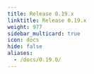 ```yaml
---
title: Release 0.19.x
linktitle: Release 0.19.x
weight: 977
sidebar_multicard: true
icon: docs
hide: false
aliases:
  - /docs/0.19.0/
---
```


